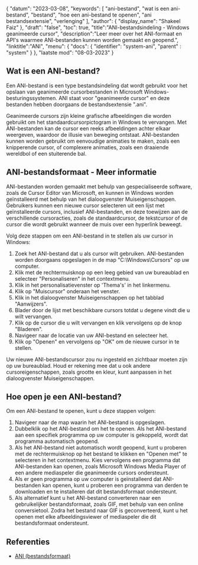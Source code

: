 {
"datum": "2023-03-08",
  "keywords": [
"ani-bestand",
"wat is een ani-bestand",
"bestand",
"hoe een ani-bestand te openen",
"ani bestandsextensie",
"verlenging"
],
  "author": {
"display_name": "Shakeel Faiz"
},
"draft": "false",
"toc": true,
"title":"ANI-bestandsindeling - Windows geanimeerde cursor",
  "description":"Leer meer over het ANI-formaat en API's waarmee ANI-bestanden kunnen worden gemaakt en geopend.",
"linktitle":"ANI",
  "menu": {
    "docs": {
      "identifier": "system-ani",
"parent" : "system"
}
},
"laatste mod": "08-03-2023"
}

## Wat is een ANI-bestand?

Een ANI-bestand is een type bestandsindeling dat wordt gebruikt voor het opslaan van geanimeerde cursorbestanden in Microsoft Windows-besturingssystemen. ANI staat voor "geanimeerde cursor" en deze bestanden hebben doorgaans de bestandsextensie ".ani".

Geanimeerde cursors zijn kleine grafische afbeeldingen die worden gebruikt om het standaardcursorpictogram in Windows te vervangen. Met ANI-bestanden kan de cursor een reeks afbeeldingen achter elkaar weergeven, waardoor de illusie van beweging ontstaat. ANI-bestanden kunnen worden gebruikt om eenvoudige animaties te maken, zoals een knipperende cursor, of complexere animaties, zoals een draaiende wereldbol of een stuiterende bal.

## ANI-bestandsformaat - Meer informatie

ANI-bestanden worden gemaakt met behulp van gespecialiseerde software, zoals de Cursor Editor van Microsoft, en kunnen in Windows worden geïnstalleerd met behulp van het dialoogvenster Muiseigenschappen. Gebruikers kunnen een nieuwe cursor selecteren uit een lijst met geïnstalleerde cursors, inclusief ANI-bestanden, en deze toewijzen aan de verschillende cursoracties, zoals de standaardcursor, de tekstcursor of de cursor die wordt gebruikt wanneer de muis over een hyperlink beweegt.

Volg deze stappen om een ANI-bestand in te stellen als uw cursor in Windows:

1. Zoek het ANI-bestand dat u als cursor wilt gebruiken. ANI-bestanden worden doorgaans opgeslagen in de map "C:\Windows\Cursors" op uw computer.
2. Klik met de rechtermuisknop op een leeg gebied van uw bureaublad en selecteer "Personaliseren" in het contextmenu.
3. Klik in het personalisatievenster op 'Thema's' in het linkermenu.
4. Klik op "Muiscursor" onderaan het venster.
5. Klik in het dialoogvenster Muiseigenschappen op het tabblad "Aanwijzers".
6. Blader door de lijst met beschikbare cursors totdat u degene vindt die u wilt vervangen.
7. Klik op de cursor die u wilt vervangen en klik vervolgens op de knop "Bladeren".
8. Navigeer naar de locatie van uw ANI-bestand en selecteer het.
9. Klik op "Openen" en vervolgens op "OK" om de nieuwe cursor in te stellen.

Uw nieuwe ANI-bestandscursor zou nu ingesteld en zichtbaar moeten zijn op uw bureaublad. Houd er rekening mee dat u ook andere cursoreigenschappen, zoals grootte en kleur, kunt aanpassen in het dialoogvenster Muiseigenschappen.

## Hoe open je een ANI-bestand?

Om een ANI-bestand te openen, kunt u deze stappen volgen:

1. Navigeer naar de map waarin het ANI-bestand is opgeslagen.
2. Dubbelklik op het ANI-bestand om het te openen. Als het ANI-bestand aan een specifiek programma op uw computer is gekoppeld, wordt dat programma automatisch geopend.
3. Als het ANI-bestand niet automatisch wordt geopend, kunt u proberen met de rechtermuisknop op het bestand te klikken en "Openen met" te selecteren in het contextmenu. Kies vervolgens een programma dat ANI-bestanden kan openen, zoals Microsoft Windows Media Player of een andere mediaspeler die geanimeerde cursors ondersteunt.
4. Als er geen programma op uw computer is geïnstalleerd dat ANI-bestanden kan openen, kunt u proberen een programma van derden te downloaden en te installeren dat dit bestandsformaat ondersteunt.
5. Als alternatief kunt u het ANI-bestand converteren naar een gebruikelijker bestandsformaat, zoals GIF, met behulp van een online conversietool. Zodra het bestand naar GIF is geconverteerd, kunt u het openen met elke afbeeldingsviewer of mediaspeler die dit bestandsformaat ondersteunt.

## Referenties
* [ANI (bestandsformaat)](https://en.wikipedia.org/wiki/ANI_(file_format))

